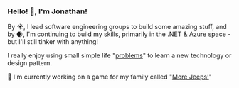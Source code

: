 ### Hello! 👋, I'm Jonathan!

By ☀, I lead software engineering groups to build some amazing stuff, and by 🌒, I'm continuing to build my skills, primarily in the .NET & Azure space - but I'll still 
tinker with anything!

I really enjoy using small simple life "[problems](https://github.com/MacheteBang/MealBot)" to learn a new technology or design pattern.

🔭 I'm currently working on a game for my family called "[More Jeeps!](https://github.com/MacheteBang/MoreJeeps)"

<!--
**MacheteBang/MacheteBang** is a ✨ _special_ ✨ repository because its `README.md` (this file) appears on your GitHub profile.

Here are some ideas to get you started:

- 🔭 I’m currently working on ...
- 🌱 I’m currently learning ...
- 👯 I’m looking to collaborate on ...
- 🤔 I’m looking for help with ...
- 💬 Ask me about ...
- 📫 How to reach me: ...
- 😄 Pronouns: ...
- ⚡ Fun fact: ...
-->
